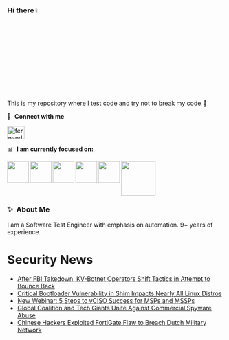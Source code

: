 ### Hi there <a href="https://www.gautamkrishnar.com/"><img src="https://media.giphy.com/media/hvRJCLFzcasrR4ia7z/giphy.gif" width="5%"></a>
This is my repository where I test code and try not to break my code :rofl:

🔗 &nbsp;**Connect with me**
<p align="left">
<a href="https://linkedin.com/in/fernandorlcruz" target="blank"><img align="center" src="https://raw.githubusercontent.com/rahuldkjain/github-profile-readme-generator/master/src/images/icons/Social/linked-in-alt.svg" alt="fernando cruz" height="30" width="40" /></a>
  
📊 &nbsp;**I am currently focused on:**

<img align="left" width='50' height='50' src="https://cdn.jsdelivr.net/gh/devicons/devicon/icons/python/python-original-wordmark.svg" />
<img align="left" width='50' height='50' src="https://cdn.jsdelivr.net/gh/devicons/devicon/icons/csharp/csharp-original.svg" />
<img align="left" width='50' height='50' src="https://cdn.jsdelivr.net/gh/devicons/devicon/icons/jenkins/jenkins-original.svg" />
<img align="left" width='50' height='50' src="https://specflow.org/wp-content/uploads/2021/05/SpecFlow-Icon.png" />
<img align="left" width='50' height='50' src="https://www.svgrepo.com/show/306098/githubactions.svg" />
<img width='80' height='80' src="https://cdn2.vectorstock.com/i/1000x1000/64/81/security-testing-concept-icon-safety-audit-key-vector-29166481.jpg" />
          
          
  
### ✨&nbsp; About Me

I am a Software Test Engineer with emphasis on automation. 9+ years of experience.

# Security News
<!-- BLOG-POST-LIST:START -->
- [After FBI Takedown, KV-Botnet Operators Shift Tactics in Attempt to Bounce Back](https://thehackernews.com/2024/02/after-fbi-takedown-kv-botnet-operators.html)
- [Critical Bootloader Vulnerability in Shim Impacts Nearly All Linux Distros](https://thehackernews.com/2024/02/critical-bootloader-vulnerability-in.html)
- [New Webinar: 5 Steps to vCISO Success for MSPs and MSSPs](https://thehackernews.com/2024/02/new-webinar-5-steps-to-vciso-success.html)
- [Global Coalition and Tech Giants Unite Against Commercial Spyware Abuse](https://thehackernews.com/2024/02/global-coalition-and-tech-giants-unite.html)
- [Chinese Hackers Exploited FortiGate Flaw to Breach Dutch Military Network](https://thehackernews.com/2024/02/chinese-hackers-exploited-fortigate.html)
<!-- BLOG-POST-LIST:END -->
